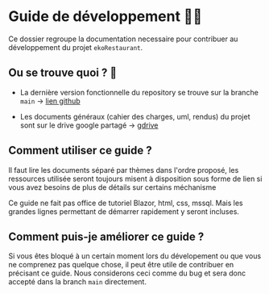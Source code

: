 # Guide de développement 👨‍💻

Ce dossier regroupe la documentation necessaire pour contribuer au développement du projet `ekoRestaurant`.


## Ou se trouve quoi ?  👀

* La dernière version fonctionnelle du repository se trouve sur la branche `main` -> [lien github](https://github.com/WenesLimem/PRO) 

* Les documents généraux (cahier des charges, uml, rendus) du projet sont sur le drive google partagé -> [gdrive](https://drive.google.com/drive/folders/1D29Yv99zekFsN-WVh2b1xMZJoekoGCji?usp=sharing)

## Comment utiliser ce guide ?

Il faut lire les documents séparé par thèmes dans l'ordre proposé, les ressources utilisée seront toujours misent à disposition sous forme de lien si vous avez besoins de plus de détails sur certains méchanisme

Ce guide ne fait pas office de tutoriel Blazor, html, css, mssql. Mais les grandes lignes permettant de démarrer rapidement y seront incluses.

## Comment puis-je améliorer ce guide ?

Si vous êtes bloqué à un certain moment lors du dévelopement ou que vous ne comprenez pas quelque chose, il peut être utile de contribuer en précisant ce guide. Nous considerons ceci comme du bug et sera donc accepté dans la branch `main` directement.

